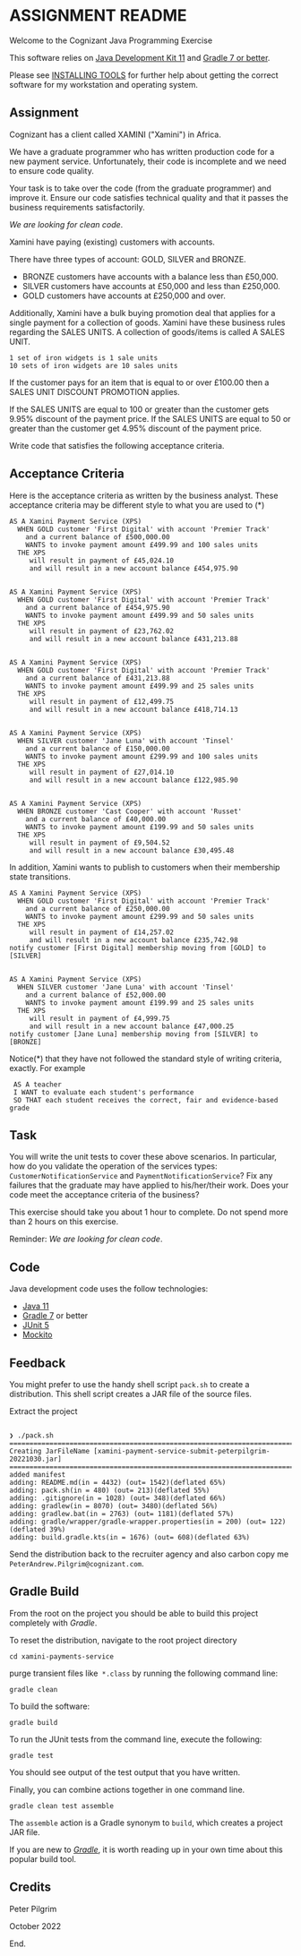 # ASSIGNMENT README 


Welcome to the Cognizant Java Programming Exercise


This software relies on [Java Development Kit 11](https://www.oracle.com/java/technologies/downloads/) 
and [Gradle 7 or better](https://gradle.org/).

Please see [INSTALLING TOOLS](INSTALLING_TOOLS.md) for further help about getting the correct 
software for my workstation and operating system.

## Assignment

Cognizant has a client called XAMINI ("Xamini") in Africa.

We have a graduate programmer who has written production code for a new payment service.
Unfortunately, their code is incomplete and we need to ensure code quality. 

Your task is to take over the code (from the graduate programmer) and improve it.
Ensure our code satisfies technical quality and that it passes the business requirements satisfactorily.


*We are looking for clean code*.


Xamini have paying (existing) customers with accounts.

There have three types of account: GOLD, SILVER and BRONZE.

  * BRONZE customers have accounts with a balance less than £50,000.
  * SILVER customers have accounts at £50,000 and less than £250,000.
  * GOLD customers have accounts at £250,000 and over.

Additionally, Xamini have a bulk buying promotion deal that applies for a single payment for a collection of goods.
Xamini have these business rules regarding the SALES UNITS.
A collection of goods/items is called A SALES UNIT.

    1 set of iron widgets is 1 sale units
    10 sets of iron widgets are 10 sales units


If the customer pays for an item that is equal to or over £100.00 then a SALES UNIT DISCOUNT PROMOTION applies.

If the SALES UNITS are equal to 100 or greater than the customer gets 9.95% discount of the payment price.
If the SALES UNITS are equal to 50 or greater than the customer get 4.95% discount of the payment price.


Write code that satisfies the following acceptance criteria.


## Acceptance Criteria

Here is the acceptance criteria as written by the business analyst.
These acceptance criteria may be different style to what you are used to (*)


    AS A Xamini Payment Service (XPS)
      WHEN GOLD customer 'First Digital' with account 'Premier Track'
        and a current balance of £500,000.00
        WANTS to invoke payment amount £499.99 and 100 sales units
      THE XPS
         will result in payment of £45,024.10
         and will result in a new account balance £454,975.90


    AS A Xamini Payment Service (XPS)
      WHEN GOLD customer 'First Digital' with account 'Premier Track'
        and a current balance of £454,975.90
        WANTS to invoke payment amount £499.99 and 50 sales units
      THE XPS
         will result in payment of £23,762.02
         and will result in a new account balance £431,213.88


    AS A Xamini Payment Service (XPS)
      WHEN GOLD customer 'First Digital' with account 'Premier Track'
        and a current balance of £431,213.88
        WANTS to invoke payment amount £499.99 and 25 sales units
      THE XPS
         will result in payment of £12,499.75
         and will result in a new account balance £418,714.13


    AS A Xamini Payment Service (XPS)
      WHEN SILVER customer 'Jane Luna' with account 'Tinsel'
        and a current balance of £150,000.00
        WANTS to invoke payment amount £299.99 and 100 sales units
      THE XPS
         will result in payment of £27,014.10
         and will result in a new account balance £122,985.90


    AS A Xamini Payment Service (XPS)
      WHEN BRONZE customer 'Cast Cooper' with account 'Russet'
        and a current balance of £40,000.00
        WANTS to invoke payment amount £199.99 and 50 sales units
      THE XPS
         will result in payment of £9,504.52
         and will result in a new account balance £30,495.48


In addition, Xamini wants to publish to customers when their membership state transitions.


    AS A Xamini Payment Service (XPS)
      WHEN GOLD customer 'First Digital' with account 'Premier Track'
        and a current balance of £250,000.00
        WANTS to invoke payment amount £299.99 and 50 sales units
      THE XPS
         will result in payment of £14,257.02
         and will result in a new account balance £235,742.98
    notify customer [First Digital] membership moving from [GOLD] to [SILVER]


    AS A Xamini Payment Service (XPS)
      WHEN SILVER customer 'Jane Luna' with account 'Tinsel'
        and a current balance of £52,000.00
        WANTS to invoke payment amount £199.99 and 25 sales units
      THE XPS
         will result in payment of £4,999.75
         and will result in a new account balance £47,000.25
    notify customer [Jane Luna] membership moving from [SILVER] to [BRONZE]


Notice(*) that they have not followed the standard style of writing criteria, exactly.
For example

     AS A teacher 
     I WANT to evaluate each student's performance
     SO THAT each student receives the correct, fair and evidence-based grade


## Task

You will write the unit tests to cover these above scenarios.
In particular, how do you validate the operation of the services types: `CustomerNotificationService` and `PaymentNotificationService`?
Fix any failures that the graduate may have applied to his/her/their work.
Does your code meet the acceptance criteria of the business?

This exercise should take you about 1 hour to complete.
Do not spend more than 2 hours on this exercise.


Reminder: *We are looking for clean code*.


## Code

Java development code uses the follow technologies:

  * [Java 11](https://openjdk.org/projects/jdk/11/)
  * [Gradle 7](https://gradle.org/) or better
  * [JUnit 5](https://junit.org/junit5/docs/current/user-guide/)
  * [Mockito](https://site.mockito.org/)


## Feedback

You might prefer to use the handy shell script `pack.sh` to create a distribution.
This shell script creates a JAR file of the source files.

Extract the project 

```

❯ ./pack.sh                                                  
=====================================================================================
Creating JarFileName [xamini-payment-service-submit-peterpilgrim-20221030.jar]
=====================================================================================
added manifest
adding: README.md(in = 4432) (out= 1542)(deflated 65%)
adding: pack.sh(in = 480) (out= 213)(deflated 55%)
adding: .gitignore(in = 1028) (out= 348)(deflated 66%)
adding: gradlew(in = 8070) (out= 3480)(deflated 56%)
adding: gradlew.bat(in = 2763) (out= 1181)(deflated 57%)
adding: gradle/wrapper/gradle-wrapper.properties(in = 200) (out= 122)(deflated 39%)
adding: build.gradle.kts(in = 1676) (out= 608)(deflated 63%)

```

Send the distribution back to the recruiter agency and also carbon copy me `PeterAndrew.Pilgrim@cognizant.com`.





## Gradle Build

From the root on the project you should be able to build this project completely with *Gradle*. 

To reset the distribution, navigate to the root project directory 

```shell
cd xamini-payments-service
```

purge transient files like` *.class` by running the following command line: 

```shell
gradle clean
```

To build the software:

```shell
gradle build
```

To run the JUnit tests from the command line, execute the following:

```shell
gradle test
```

You should see output of the test output that you have written.

Finally, you can combine actions together in one command line.

```shell
gradle clean test assemble
```

The `assemble` action is a Gradle synonym to `build`, which creates a project JAR file.

If you are new to [*Gradle*](https://gradle.org/), it is worth reading up in your own time about this popular build tool.


## Credits

Peter Pilgrim

October 2022



End.
